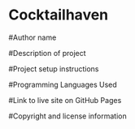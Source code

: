 # Cocktailhaven

#Author name 

#Description of project

#Project setup instructions

#Programming Languages Used

#Link to live site on GitHub Pages

#Copyright and license information

